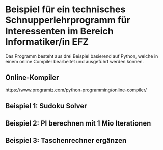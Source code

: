 # Beispiel für ein technisches Schnupperlehrprogramm für Interessenten im Bereich Informatiker/in EFZ

Das Programm besteht aus drei Beispiel basierend auf Python, welche in einem online Compiler bearbeitet und ausgeführt werden können.

## Online-Kompiler

https://www.programiz.com/python-programming/online-compiler/


## Beispiel 1: Sudoku Solver


## Beispiel 2: PI berechnen mit 1 Mio Iterationen


## Beispiel 3: Taschenrechner ergänzen
